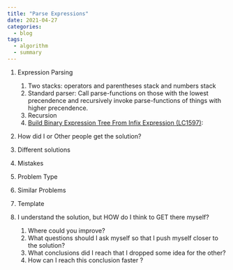 ```yaml
---
title: "Parse Expressions"
date: 2021-04-27
categories:
  - blog
tags:
  - algorithm
  - summary
---
```


1. Expression Parsing
    1. Two stacks: operators and parentheses stack and numbers stack
    2. Standard parser: Call parse-functions on those with the lowest precendence and recursively invoke parse-functions of things with higher precendence.
    3. Recursion
    3. [Build Binary Expression Tree From Infix Expression (LC1597)][LC1597]:


2. How did I or Other people get the solution? 

3. Different solutions


4. Mistakes

5. Problem Type
    
6. Similar Problems

7. Template

8. I understand the solution, but HOW do I think to GET there myself?
    1. Where could you improve?
    2. What questions should I ask myself so that I push myself closer to the solution? 
    3. What conclusions did I reach that I dropped some idea for the other?
    4. How can I reach this conclusion faster ?
    




[LC1597]: https://leetcode.com/problems/build-binary-expression-tree-from-infix-expression/